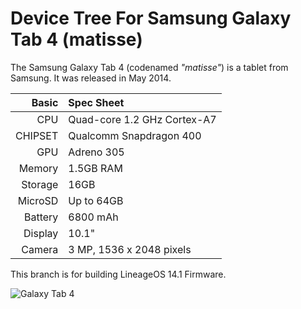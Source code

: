 Device Tree For Samsung Galaxy Tab 4 (matisse)
===========================================

The Samsung Galaxy Tab 4 (codenamed _"matisse"_) is a tablet from Samsung.
It was released in May 2014.

Basic   | Spec Sheet
-------:|:-------------------------
CPU     | Quad-core 1.2 GHz Cortex-A7
CHIPSET | Qualcomm Snapdragon 400
GPU     | Adreno 305
Memory  | 1.5GB RAM
Storage | 16GB
MicroSD | Up to 64GB
Battery | 6800 mAh
Display | 10.1"
Camera  | 3 MP, 1536 x 2048 pixels

This branch is for building LineageOS 14.1 Firmware.

![Galaxy Tab 4](http://cdn2.gsmarena.com/vv/pics/samsung/samsung-galaxy-tab-4-101-1.jpg "Samsung Galaxy Tab 4")
